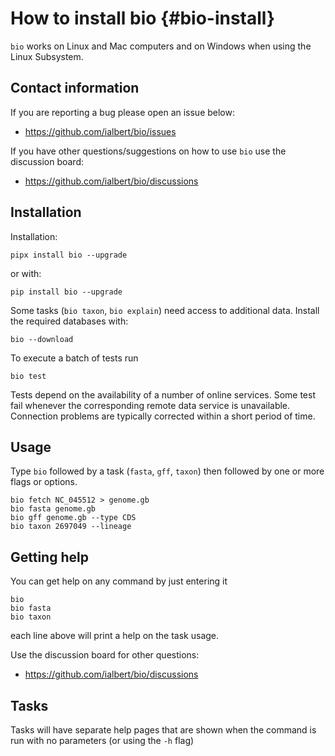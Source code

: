 # How to install bio {#bio-install}

`bio` works on Linux and Mac computers and on Windows when using the Linux Subsystem.

## Contact information

If you are reporting a bug please open an issue below:

*  https://github.com/ialbert/bio/issues

If you have other questions/suggestions on how to use  `bio` use the discussion board:

* https://github.com/ialbert/bio/discussions

## Installation

Installation:

    pipx install bio --upgrade

or with:

    pip install bio --upgrade

Some tasks (`bio taxon`, `bio explain`) need access to additional data. Install the required databases with:

    bio --download

To execute a batch of tests run

    bio test

Tests depend on the availability of a number of online services. Some test fail whenever the corresponding remote data service is unavailable. Connection problems are typically corrected within a short period of time.

## Usage

Type `bio` followed by a task (`fasta`, `gff`, `taxon`) then followed by one or more flags or options.

    bio fetch NC_045512 > genome.gb
    bio fasta genome.gb
    bio gff genome.gb --type CDS
    bio taxon 2697049 --lineage

## Getting help

You can get help on any command by just entering it

    bio 
    bio fasta
    bio taxon

each line above will print a help on the task usage.

Use the discussion board for other questions:

* https://github.com/ialbert/bio/discussions

## Tasks

Tasks will have separate help pages that are shown when the command is run with no parameters (or using the `-h` flag)
